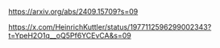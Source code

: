 https://arxiv.org/abs/2409.15709?s=09

https://x.com/HeinrichKuttler/status/1977112596299002343?t=YpeH2O1q__oQ5Pf6YCEvCA&s=09